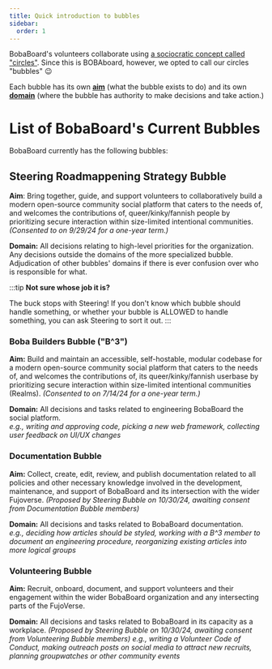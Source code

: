 ```yaml
---
title: Quick introduction to bubbles
sidebar:
  order: 1
---
```


BobaBoard's volunteers collaborate using
[a sociocratic concept called "circles"](https://www.sociocracyforall.org/organizational-circle-structure-in-sociocracy/).
Since this is BOBAboard, however, we opted to call our circles "bubbles" 😉

Each bubble has its own
**[aim](https://www.sociocracyforall.org/vision-mission-and-aims-in-sociocracy/)**
(what the bubble exists to do) and its own
**[domain](https://www.sociocracyforall.org/clarity-and-empowerment-what-is-a-domain/)**
(where the bubble has authority to make decisions and take action.)

# List of BobaBoard's Current Bubbles

BobaBoard currently has the following bubbles:

## Steering Roadmappening Strategy Bubble

**Aim**: Bring together, guide, and support volunteers to collaboratively build
a modern open-source community social platform that caters to the needs of, and
welcomes the contributions of, queer/kinky/fannish people by prioritizing secure
interaction within size-limited intentional communities. _(Consented to on
9/29/24 for a one-year term.)_

**Domain:** All decisions relating to high-level priorities for the
organization. Any decisions outside the domains of the more specialized bubble.
Adjudication of other bubbles' domains if there is ever confusion over who is
responsible for what.

:::tip **Not sure whose job it is?**

The buck stops with Steering! If you don't know which bubble should handle
something, or whether your bubble is ALLOWED to handle something, you can ask
Steering to sort it out. :::

### Boba Builders Bubble ("B^3")

**Aim:** Build and maintain an accessible, self-hostable, modular codebase for a
modern open-source community social platform that caters to the needs of, and
welcomes the contributions of, its queer/kinky/fannish userbase by prioritizing
secure interaction within size-limited intentional communities (Realms).
_(Consented to on 7/14/24 for a one-year term.)_

**Domain:** All decisions and tasks related to engineering BobaBoard the social
platform.  
_e.g., writing and approving code, picking a new web framework, collecting user
feedback on UI/UX changes_

### Documentation Bubble

**Aim:** Collect, create, edit, review, and publish documentation related to all
policies and other necessary knowledge involved in the development, maintenance,
and support of BobaBoard and its intersection with the wider Fujoverse.
_(Proposed by Steering Bubble on 10/30/24, awaiting consent from Documentation
Bubble members)_

**Domain:** All decisions and tasks related to BobaBoard documentation.  
_e.g., deciding how articles should be styled, working with a B^3 member to
document an engineering procedure, reorganizing existing articles into more
logical groups_

### Volunteering Bubble

**Aim:** Recruit, onboard, document, and support volunteers and their engagement
within the wider BobaBoard organization and any intersecting parts of the
FujoVerse.

**Domain:** All decisions and tasks related to BobaBoard in its capacity as a
workplace. _(Proposed by Steering Bubble on 10/30/24, awaiting consent from
Volunteering Bubble members)_ _e.g., writing a Volunteer Code of Conduct, making
outreach posts on social media to attract new recruits, planning groupwatches or
other community events_
